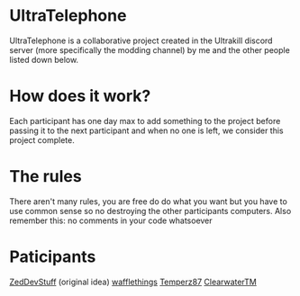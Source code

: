 # UltraTelephone

UltraTelephone is a collaborative project created in the Ultrakill discord server (more specifically the modding channel) by me and the other people listed down below.

# How does it work?

Each participant has one day max to add something to the project before passing it to the next participant and when no one is left, we consider this project complete.

# The rules

There aren't many rules, you are free do do what you want but you have to use common sense so no destroying the other participants computers.
Also remember this: no comments in your code whatsoever

# Paticipants

[ZedDevStuff](https://github.com/ZedDevStuff) (original idea)
[wafflethings](https://github.com/wafflethings)
[Temperz87](https://github.com/Temperz87)
[ClearwaterTM](https://github.com/ClearwaterTM)
[]()
